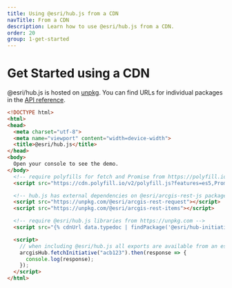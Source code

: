 ```yaml
---
title: Using @esri/hub.js from a CDN
navTitle: From a CDN
description: Learn how to use @esri/hub.js from a CDN.
order: 20
group: 1-get-started
---
```


# Get Started using a CDN

@esri/hub.js is hosted on [unpkg](https://unpkg.com/). You can find URLs for individual packages in the [API reference](../../api).

```html
<!DOCTYPE html>
<html>
<head>
  <meta charset="utf-8">
  <meta name="viewport" content="width=device-width">
  <title>@esri/hub.js</title>
</head>
<body>
  Open your console to see the demo.
</body>
  <!-- require polyfills for fetch and Promise from https://polyfill.io -->
  <script src="https://cdn.polyfill.io/v2/polyfill.js?features=es5,Promise,fetch"></script>

  <!-- hub.js has external dependencies on @esri/arcgis-rest-js packages -->
  <script src="https://unpkg.com/@esri/arcgis-rest-request"></script>
  <script src="https://unpkg.com/@esri/arcgis-rest-items"></script>

  <!-- require @esri/hub.js libraries from https://unpkg.com -->
  <script src="{% cdnUrl data.typedoc | findPackage('@esri/hub-initiatives') %}"></script>

  <script>
    // when including @esri/hub.js all exports are available from an esriHub global
    arcgisHub.fetchInitiative("acb123").then(response => {
      console.log(response);
    });
  </script>
</html>